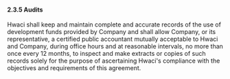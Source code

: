 #### 2\.3\.5 Audits


Hwaci shall keep and maintain complete and accurate records
of the use of development funds provided by Company
and shall allow Company, or its representative, a certified 
public accountant mutually acceptable to Hwaci and Company, 
during office hours and at reasonable intervals, no more than 
once every 12 months, to inspect and make extracts or copies
of such records solely for the purpose of ascertaining Hwaci's 
compliance with the objectives and requirements of this agreement.




